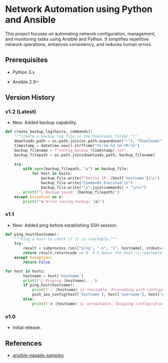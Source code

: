 # Network Automation using Python and Ansible

This project focuses on automating network configuration, management, and monitoring tasks using Ansible and Python. It simplifies repetitive network operations, enhances consistency, and reduces human errors.

## Prerequisites

- Python 3.x

- Ansible 2.9+

## Version History

### v1.2 (Latest)
- New: Added backup capability.
```python
def create_backup_log(hosts, commands):
    """Create a backup log file in the Downloads folder."""
    downloads_path = os.path.join(os.path.expanduser("~"), "Downloads")
    timestamp = datetime.now().strftime("%Y-%m-%d_%H-%M-%S")
    backup_filename = f"config_backup_{timestamp}.txt"
    backup_filepath = os.path.join(downloads_path, backup_filename)
    
    try:
        with open(backup_filepath, "w") as backup_file:
            for host in hosts:
                backup_file.write(f"Device IP: {host['hostname']}\n")
                backup_file.write("Commands Executed:\n")
                backup_file.write("\n".join(commands) + "\n\n")
        print(f"📂 Backup saved: {backup_filepath}")
    except Exception as e:
        print(f"❌ Error saving backup: {e}")
```
### v1.1
- New: Added ping before establishing SSH session.
```python
def ping_host(hostname):
    """Ping a host to check if it is reachable."""
    try:
        result = subprocess.run(["ping", "-n", "1", hostname], stdout=subprocess.DEVNULL, stderr=subprocess.DEVNULL)
        return result.returncode == 0  # 0 means the host is reachable
    except Exception:
        return False

for host in hosts:
        hostname = host['hostname']
        print(f'🔎 Pinging {hostname}...')
        if ping_host(hostname):
            print(f'✅ {hostname} is reachable. Proceeding with configuration...')
            push_ios_config(host['hostname'], host['username'], host['password'], config_commands)
        else:
            print(f'❌ {hostname} is unreachable. Skipping configuration.')
```
### v1.0
- Initial release.

## References

- [ansible-napalm-samples](https://github.com/network-automation/ansible-napalm-samples)

